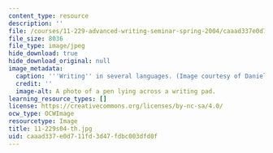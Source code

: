 ```yaml
---
content_type: resource
description: ''
file: /courses/11-229-advanced-writing-seminar-spring-2004/caaad337e0d711fd3d47fdbc003dfd0f_11-229s04-th.jpg
file_size: 8036
file_type: image/jpeg
hide_download: true
hide_download_original: null
image_metadata:
  caption: '''Writing'' in several languages. (Image courtesy of Daniel Bersak).'
  credit: ''
  image-alt: A photo of a pen lying across a writing pad.
learning_resource_types: []
license: https://creativecommons.org/licenses/by-nc-sa/4.0/
ocw_type: OCWImage
resourcetype: Image
title: 11-229s04-th.jpg
uid: caaad337-e0d7-11fd-3d47-fdbc003dfd0f
---
```

